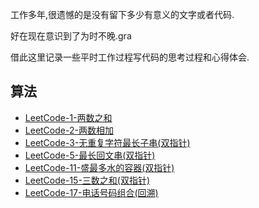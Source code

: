 工作多年,很遗憾的是没有留下多少有意义的文字或者代码.

好在现在意识到了为时不晚.gra

借此这里记录一些平时工作过程写代码的思考过程和心得体会.

## 算法
- [LeetCode-1-两数之和](coding/src/main/java/com/roadmap/algorithm/TwoSum1.java)
- [LeetCode-2-两数相加](coding/src/main/java/com/roadmap/algorithm/AddTwoNumbers2.java)
- [LeetCode-3-无重复字符最长子串(双指针)](coding/src/main/java/com/roadmap/algorithm/LengthOfLongestSubstring3.java)
- [LeetCode-5-最长回文串(双指针)](coding/src/main/java/com/roadmap/algorithm/LongestPalindrome5.java)
- [LeetCode-11-盛最多水的容器(双指针)](coding/src/main/java/com/roadmap/algorithm/MaxArea11.java)
- [LeetCode-15-三数之和(双指针)](coding/src/main/java/com/roadmap/algorithm/ThreeSum15.java)
- [LeetCode-17-电话号码组合(回溯)](coding/src/main/java/com/roadmap/algorithm/LetterCombinations17.java)
